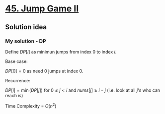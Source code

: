 # [45. Jump Game II](https://leetcode.com/problems/jump-game-ii/)

## Solution idea

### My solution - DP
Define $DP[i]$ as minimun jumps from index $0$ to index $i$.

Base case:

$DP[0] = 0$ as need $0$ jumps at index $0$.

Recurrence:

$DP[i] = \min(DP[j])$ for $0 \leq j < i$ and $nums[j] \geq i-j$ (i.e. look at all $j$'s who can reach $is$)

Time Complexity = $O(n^2)$